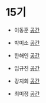 # 15기

- 이동훈 [](https://github.com//)
[공간](https://github.com/StudyFork/GoogryAndroidArchitectureStudy/tree/master/class14/)

- 박미소 [](https://github.com//)
[공간](https://github.com/StudyFork/GoogryAndroidArchitectureStudy/tree/master/class14/)

- 한해인 [](https://github.com//)
[공간](https://github.com/StudyFork/GoogryAndroidArchitectureStudy/tree/master/class14/)

- 임규진 [](https://github.com/)
[공간](https://github.com/StudyFork/GoogryAndroidArchitectureStudy/tree/master/class14/)

- 강지회 [](https://github.com/)
[공간](https://github.com/StudyFork/GoogryAndroidArchitectureStudy/tree/master/class14/)

- 최미정 [](https://github.com//)
[공간](https://github.com/StudyFork/GoogryAndroidArchitectureStudy/tree/master/class14/)
